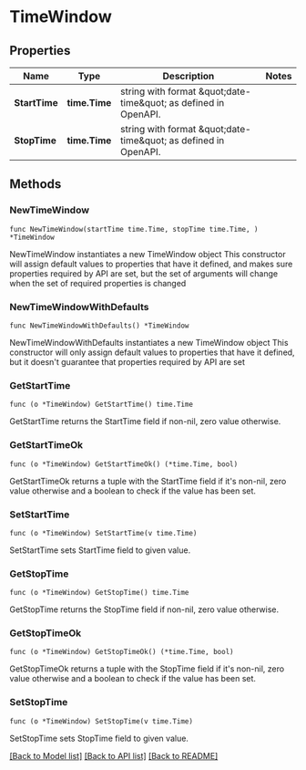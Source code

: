 # TimeWindow

## Properties

Name | Type | Description | Notes
------------ | ------------- | ------------- | -------------
**StartTime** | **time.Time** | string with format \&quot;date-time\&quot; as defined in OpenAPI. | 
**StopTime** | **time.Time** | string with format \&quot;date-time\&quot; as defined in OpenAPI. | 

## Methods

### NewTimeWindow

`func NewTimeWindow(startTime time.Time, stopTime time.Time, ) *TimeWindow`

NewTimeWindow instantiates a new TimeWindow object
This constructor will assign default values to properties that have it defined,
and makes sure properties required by API are set, but the set of arguments
will change when the set of required properties is changed

### NewTimeWindowWithDefaults

`func NewTimeWindowWithDefaults() *TimeWindow`

NewTimeWindowWithDefaults instantiates a new TimeWindow object
This constructor will only assign default values to properties that have it defined,
but it doesn't guarantee that properties required by API are set

### GetStartTime

`func (o *TimeWindow) GetStartTime() time.Time`

GetStartTime returns the StartTime field if non-nil, zero value otherwise.

### GetStartTimeOk

`func (o *TimeWindow) GetStartTimeOk() (*time.Time, bool)`

GetStartTimeOk returns a tuple with the StartTime field if it's non-nil, zero value otherwise
and a boolean to check if the value has been set.

### SetStartTime

`func (o *TimeWindow) SetStartTime(v time.Time)`

SetStartTime sets StartTime field to given value.


### GetStopTime

`func (o *TimeWindow) GetStopTime() time.Time`

GetStopTime returns the StopTime field if non-nil, zero value otherwise.

### GetStopTimeOk

`func (o *TimeWindow) GetStopTimeOk() (*time.Time, bool)`

GetStopTimeOk returns a tuple with the StopTime field if it's non-nil, zero value otherwise
and a boolean to check if the value has been set.

### SetStopTime

`func (o *TimeWindow) SetStopTime(v time.Time)`

SetStopTime sets StopTime field to given value.



[[Back to Model list]](../README.md#documentation-for-models) [[Back to API list]](../README.md#documentation-for-api-endpoints) [[Back to README]](../README.md)


